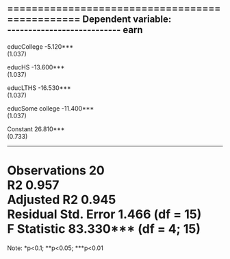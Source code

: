 
===============================================
                        Dependent variable:    
                    ---------------------------
                               earn            
-----------------------------------------------
educCollege                  -5.120***         
                              (1.037)          
                                               
educHS                      -13.600***         
                              (1.037)          
                                               
educLTHS                    -16.530***         
                              (1.037)          
                                               
educSome college            -11.400***         
                              (1.037)          
                                               
Constant                     26.810***         
                              (0.733)          
                                               
-----------------------------------------------
Observations                    20             
R2                             0.957           
Adjusted R2                    0.945           
Residual Std. Error       1.466 (df = 15)      
F Statistic           83.330*** (df = 4; 15)   
===============================================
Note:               *p<0.1; **p<0.05; ***p<0.01
